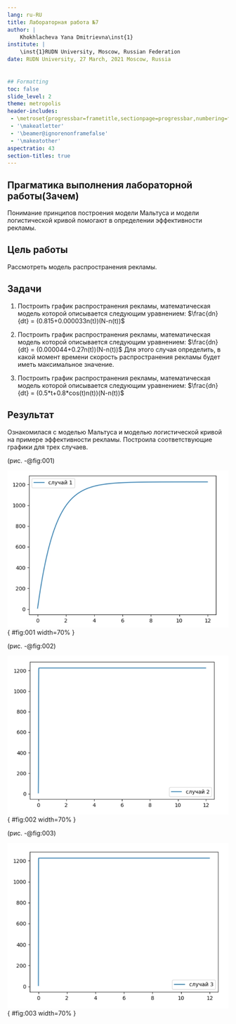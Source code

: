 ```yaml
---
lang: ru-RU
title: Лабораторная работа №7
author: |
    Khokhlacheva Yana Dmitrievna\inst{1}
institute: |
    \inst{1}RUDN University, Moscow, Russian Federation
date: RUDN University, 27 March, 2021 Moscow, Russia


## Formatting
toc: false
slide_level: 2
theme: metropolis
header-includes: 
 - \metroset{progressbar=frametitle,sectionpage=progressbar,numbering=fraction}
 - '\makeatletter'
 - '\beamer@ignorenonframefalse'
 - '\makeatother'
aspectratio: 43
section-titles: true
---
```


## Прагматика выполнения лабораторной работы(Зачем)

Понимание принципов построения модели Мальтуса и модели логистической кривой помогают в определении эффективности рекламы.

## Цель работы

Рассмотреть модель распространения рекламы.

## Задачи

1. Построить график распространения рекламы, математическая модель которой описывается следующим уравнением: $\frac{dn}{dt} = (0.815+0.000033n(t))(N-n(t))$

2. Построить график распространения рекламы, математическая модель которой описывается следующим уравнением: $\frac{dn}{dt} = (0.000044+0.27n(t))(N-n(t))$ Для этого случая определить, в какой момент времени скорость распространения рекламы будет иметь максимальное значение.

3. Построить график распространения рекламы, математическая модель которой описывается следующим уравнением: $\frac{dn}{dt} = (0.5*t+0.8*cos(t)n(t))(N-n(t))$


## Результат
Ознакомилася с моделью Мальтуса и моделью логистической кривой на примере эффективности рекламы. Построила соответствующие графики для трех случаев.

(рис. -@fig:001)

![График для первого случая](image/Fig_01.jpg){ #fig:001 width=70% }


(рис. -@fig:002)

![График для второго случая](image/Fig_02.jpg){ #fig:002 width=70% }

(рис. -@fig:003)

![График для второго случая](image/Fig_03.jpg){ #fig:003 width=70% }




